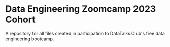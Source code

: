 # Data Engineering Zoomcamp 2023 Cohort

A repository for all files created in participation to DataTalks.Club's free data engineering bootcamp.

